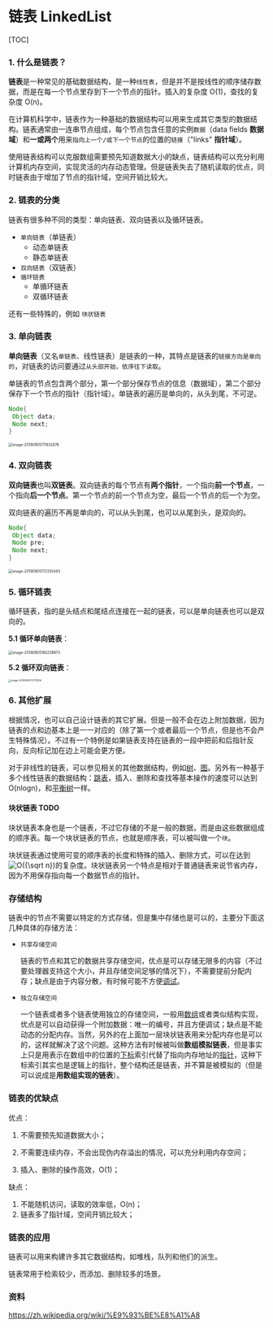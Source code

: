 # 链表 LinkedList 

[TOC]

### 1. 什么是链表？

**链表**是一种常见的基础数据结构，是一种`线性表`，但是并不是按线性的顺序储存数据，而是在每一个节点里存到下一个节点的指针。插入的复杂度 O(1)，查找的复杂度 O(n)。



在计算机科学中，链表作为一种基础的数据结构可以用来生成其它类型的数据结构。链表通常由一连串节点组成，每个节点包含任意的实例`数据`（data fields **数据域**）和**一或两个**用来`指向上一个/或下一个节点`的位置的`链接`（"links" **指针域**）。



使用链表结构可以克服数组需要预先知道数据大小的缺点，链表结构可以充分利用计算机内存空间，实现灵活的内存动态管理。但是链表失去了随机读取的优点，同时链表由于增加了节点的指针域，空间开销比较大。



### 2. 链表的分类



链表有很多种不同的类型：单向链表、双向链表以及循环链表。



- `单向链表`（单链表）
  - 动态单链表
  - 静态单链表
- `双向链表`（双链表）
- `循环链表`
  - 单循环链表
  - 双循环链表



还有一些特殊的，例如 `块状链表`



### 3. 单向链表



**单向链表**（又名`单链表`、线性链表）是链表的一种，其特点是链表的`链接方向是单向的`，对链表的访问要通过`从头部开始，依序往下读取`。



单链表的节点包含两个部分，第一个部分保存节点的信息（数据域），第二个部分保存下一个节点的指针（指针域）。单链表的遍历是单向的，从头到尾，不可逆。



```java
Node{
 Object data;
 Node next;
}
```



<img src="https://tva1.sinaimg.cn/large/006y8mN6ly1g6orgwxm0gj30qg068mxi.jpg" alt="image-20190905171832676" style="zoom:50%;" />

### 4. 双向链表



**双向链表**也叫**双链表**。双向链表的每个节点有**两个指针**，一个指向**前一个节点**，一个指向**后一个节点**。第一个节点的前一个节点为空，最后一个节点的后一个为空。



双向链表的遍历不再是单向的，可以从头到尾，也可以从尾到头，是双向的。



```java
Node{
 Object data;
 Node pre;
 Node next;
}
```





<img src="https://tva1.sinaimg.cn/large/006y8mN6ly1g6orm4db39j312208wabc.jpg" alt="image-20190905172335443" style="zoom:50%;" />

### 5. 循环链表



循环链表，指的是头结点和尾结点连接在一起的链表，可以是单向链表也可以是双向的。



**5.1 循环单向链表**：

<img src="https://tva1.sinaimg.cn/large/006y8mN6ly1g6osqscmudj30m806qjrx.jpg" alt="image-20190905180239973" style="zoom:50%;" />



**5.2 循环双向链表**：

<img src="https://tva1.sinaimg.cn/large/006y8mN6ly1g6orpv9odrj30z40ds76l.jpg" alt="image-20190905172711034" style="zoom: 33%;" />





### 6. 其他扩展



根据情况，也可以自己设计链表的其它扩展。但是一般不会在边上附加数据，因为链表的点和边基本上是一一对应的（除了第一个或者最后一个节点，但是也不会产生特殊情况）。不过有一个特例是如果链表支持在链表的一段中把前和后指针反向，反向标记加在边上可能会更方便。

对于非线性的链表，可以参见相关的其他数据结构，例如[树](https://zh.wikipedia.org/wiki/树_(数据结构))、[图](https://zh.wikipedia.org/wiki/图_(数学))。另外有一种基于多个线性链表的数据结构：[跳表](https://zh.wikipedia.org/wiki/跳表)，插入、删除和查找等基本操作的速度可以达到O(nlogn)，和[平衡树](https://zh.wikipedia.org/wiki/平衡树)一样。



#### 块状链表 TODO



块状链表本身也是一个链表，不过它存储的不是一般的数据，而是由这些数据组成的顺序表。每一个块状链表的节点，也就是顺序表，可以被叫做一个`块`。



块状链表通过使用可变的顺序表的长度和特殊的插入、删除方式，可以在达到![O({\sqrt  n})](https://wikimedia.org/api/rest_v1/media/math/render/svg/f5526ab1252c0f682bbe07c0ad67c0f29de5522b)的复杂度。块状链表另一个特点是相对于普通链表来说节省内存，因为不用保存指向每一个数据节点的指针。



### 存储结构



链表中的节点不需要以特定的方式存储，但是集中存储也是可以的，主要分下面这几种具体的存储方法：

- `共享存储空间`

  链表的节点和其它的数据共享存储空间，优点是可以存储无限多的内容（不过要处理器支持这个大小，并且存储空间足够的情况下），不需要提前分配内存；缺点是由于内容分散，有时候可能不方便[调试](https://zh.wikipedia.org/wiki/调试)。

- `独立存储空间`

  一个链表或者多个链表使用独立的存储空间，一般用[数组](https://zh.wikipedia.org/wiki/数组)或者类似结构实现，优点是可以自动获得一个附加数据：唯一的编号，并且方便调试；缺点是不能动态的分配内存。当然，另外的在上面加一层块状链表用来分配内存也是可以的，这样就解决了这个问题。这种方法有时候被叫做**数组模拟链表**，但是事实上只是用表示在数组中的位置的[下标](https://zh.wikipedia.org/wiki/下标)索引代替了指向内存地址的[指针](https://zh.wikipedia.org/wiki/指针)，这种下标索引其实也是逻辑上的指针，整个结构还是链表，并不算是被模拟的（但是可以说成是**用数组实现的链表**）。



### 链表的优缺点



优点：

1. 不需要预先知道数据大小；

2. 不需要连续内存，不会出现伪内存溢出的情况，可以充分利用内存空间；

3. 插入、删除的操作高效，O(1)；

   





缺点：

1. 不能随机访问，读取的效率低，O(n)；
2. 链表多了指针域，空间开销比较大；



### 链表的应用



链表可以用来构建许多其它数据结构，如堆栈，队列和他们的派生。

链表常用于检索较少，而添加、删除较多的场景。



### 资料

https://zh.wikipedia.org/wiki/%E9%93%BE%E8%A1%A8